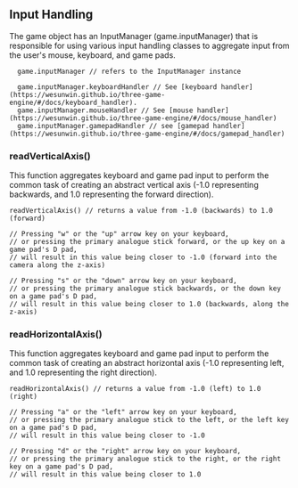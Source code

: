 ## Input Handling
The game object has an InputManager (game.inputManager) that is responsible for using various input handling classes to aggregate input from the user's mouse, keyboard, and game pads.

```
  game.inputManager // refers to the InputManager instance

  game.inputManager.keyboardHandler // See [keyboard handler](https://wesunwin.github.io/three-game-engine/#/docs/keyboard_handler).
  game.inputManager.mouseHandler // See [mouse handler](https://wesunwin.github.io/three-game-engine/#/docs/mouse_handler)
  game.inputManager.gamepadHandler // see [gamepad handler](https://wesunwin.github.io/three-game-engine/#/docs/gamepad_handler)
```

### readVerticalAxis()
This function aggregates keyboard and game pad input to perform the common task of creating an abstract vertical axis (-1.0 representing backwards, and 1.0 representing the forward direction).

```
readVerticalAxis() // returns a value from -1.0 (backwards) to 1.0 (forward)

// Pressing "w" or the "up" arrow key on your keyboard,
// or pressing the primary analogue stick forward, or the up key on a game pad's D pad,
// will result in this value being closer to -1.0 (forward into the camera along the z-axis)

// Pressing "s" or the "down" arrow key on your keyboard,
// or pressing the primary analogue stick backwards, or the down key on a game pad's D pad,
// will result in this value being closer to 1.0 (backwards, along the z-axis)
```

### readHorizontalAxis()
This function aggregates keyboard and game pad input to perform the common task of creating an abstract horizontal axis (-1.0 representing left, and 1.0 representing the right direction).

```
readHorizontalAxis() // returns a value from -1.0 (left) to 1.0 (right)

// Pressing "a" or the "left" arrow key on your keyboard,
// or pressing the primary analogue stick to the left, or the left key on a game pad's D pad,
// will result in this value being closer to -1.0

// Pressing "d" or the "right" arrow key on your keyboard,
// or pressing the primary analogue stick to the right, or the right key on a game pad's D pad,
// will result in this value being closer to 1.0 
```